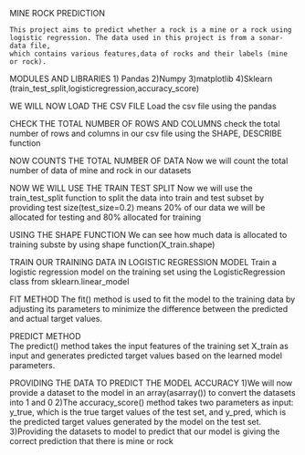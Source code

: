 MINE ROCK PREDICTION

	This project aims to predict whether a rock is a mine or a rock using logistic regression. The data used in this project is from a sonar-data file, 
	which contains various features,data of rocks and their labels (mine or rock).

MODULES AND LIBRARIES
	 1)	Pandas
	 2)Numpy
	 3)matplotlib
	 4)Sklearn (train_test_split,logisticregression,accuracy_score)

WE WILL NOW LOAD THE CSV FILE
		Load the csv file using the pandas

CHECK THE TOTAL NUMBER OF ROWS AND COLUMNS
		check the total number of rows and columns in our csv file using the SHAPE, DESCRIBE function

NOW COUNTS THE TOTAL NUMBER OF DATA 
		Now we will count the total number of data of mine and rock in our datasets

NOW WE WILL USE THE TRAIN TEST SPLIT
		Now we will use the train_test_split function to split the data into train and test subset
		by providing test size(test_size=0.2) means 20% of our data we will be allocated for testing and 80% allocated for training

USING THE SHAPE FUNCTION
		We can see how much data is allocated to training subste by using shape function(X_train.shape)

TRAIN OUR TRAINING DATA IN LOGISTIC REGRESSION MODEL
		Train a logistic regression model on the training set using the LogisticRegression class from sklearn.linear_model

FIT METHOD
		The fit() method is used to fit the model to the training data by adjusting its 
		parameters to minimize the difference between the predicted and actual target values.

PREDICT METHOD	
		The predict() method takes the input features of the training set X_train as input and 
		generates predicted target values based on the learned model parameters.

PROVIDING THE DATA TO PREDICT THE MODEL ACCURACY
		1)We will now provide a dataset to the model in an array(asarray()) to convert the datasets into 1 and 0
		2)The accuracy_score() method takes two parameters as input: y_true, which is the true target values of the test set, 
			and y_pred, which is the predicted target values generated by the model on the test set.
		3)Providing the datasets to model to predict that our model is 
			giving the correct  prediction that there is mine or rock

	
